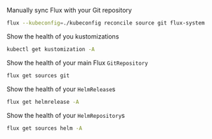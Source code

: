 Manually sync Flux with your Git repository
```sh
flux --kubeconfig=./kubeconfig reconcile source git flux-system
```

Show the health of you kustomizations
```sh
kubectl get kustomization -A
```

Show the health of your main Flux `GitRepository`
```sh
flux get sources git
```

Show the health of your `HelmRelease`s
```sh
flux get helmrelease -A
```

Show the health of your `HelmRepository`s
```sh
flux get sources helm -A
```